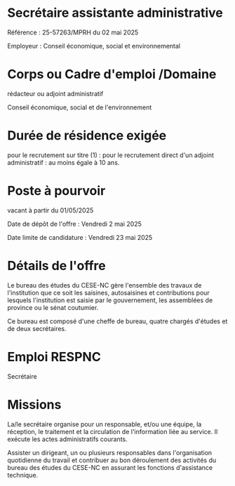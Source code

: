# Secrétaire assistante administrative

Référence : 25-57263/MPRH du 02 mai 2025

Employeur : Conseil économique, social et environnemental

# Corps ou Cadre d'emploi /Domaine

rédacteur ou adjoint administratif

Conseil économique, social et de l'environnement

# Durée de résidence exigée

pour le recrutement sur titre (1) : pour le recrutement direct d'un adjoint administratif : au moins égale à 10 ans.

# Poste à pourvoir

vacant à partir du 01/05/2025

Date de dépôt de l'offre : Vendredi 2 mai 2025

Date limite de candidature : Vendredi 23 mai 2025

# Détails de l'offre

Le bureau des études du CESE-NC gère l'ensemble des travaux de l'institution que ce soit les saisines, autosaisines et contributions pour lesquels l'institution est saisie par le gouvernement, les assemblées de province ou le sénat coutumier.

Ce bureau est composé d'une cheffe de bureau, quatre chargés d'études et de deux secrétaires.

# Emploi RESPNC

Secrétaire

# Missions

La/le secrétaire organise pour un responsable, et/ou une équipe, la réception, le traitement et la circulation de l'information liée au service. Il exécute les actes administratifs courants.

Assister un dirigeant, un ou plusieurs responsables dans l'organisation quotidienne du travail et contribuer au bon déroulement des activités du bureau des études du CESE-NC en assurant les fonctions d'assistance technique.